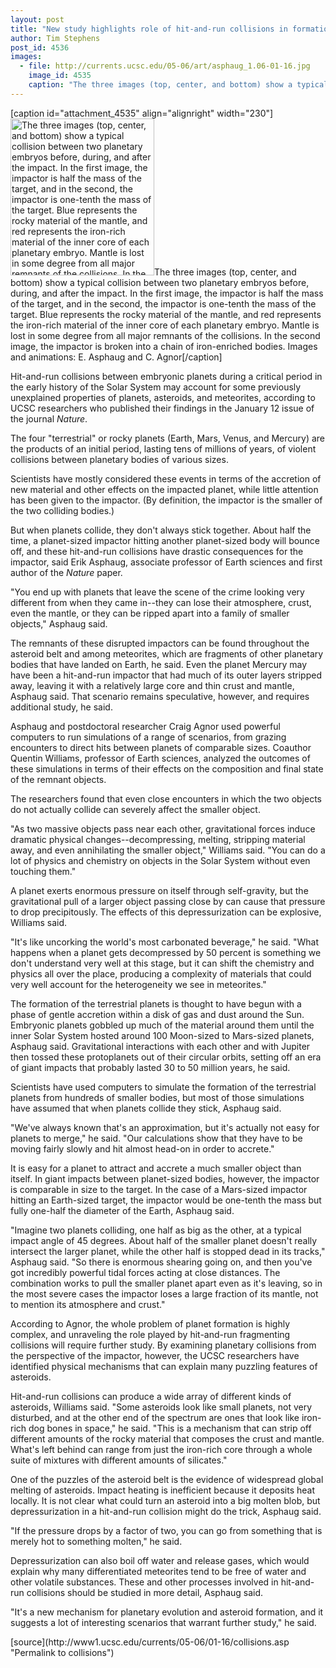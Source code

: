 ```yaml
---
layout: post
title: "New study highlights role of hit-and-run collisions in formation of planets, asteroids, meteorites"
author: Tim Stephens 
post_id: 4536
images:
  - file: http://currents.ucsc.edu/05-06/art/asphaug_1.06-01-16.jpg
    image_id: 4535
    caption: "The three images (top, center, and bottom) show a typical collision between two planetary embryos before, during, and after the impact. In the first image, the impactor is half the mass of the target, and in the second, the impactor is one-tenth the mass of the target. Blue represents the rocky material of the mantle, and red represents the iron-rich material of the inner core of each planetary embryo. Mantle is lost in some degree from all major remnants of the collisions. In the second image, the impactor is broken into a chain of iron-enriched bodies. Images and animations: E. Asphaug and C. Agnor"
---
```


[caption id="attachment_4535" align="alignright" width="230"]<a href="http://localhost/mysite/wp-content/uploads/2006/01/asphaug_1.06-01-16.jpg"><img class="size-full wp-image-4535" src="http://localhost/mysite/wp-content/uploads/2006/01/asphaug_1.06-01-16.jpg" alt="The three images (top, center, and bottom) show a typical collision between two planetary embryos before, during, and after the impact. In the first image, the impactor is half the mass of the target, and in the second, the impactor is one-tenth the mass of the target. Blue represents the rocky material of the mantle, and red represents the iron-rich material of the inner core of each planetary embryo. Mantle is lost in some degree from all major remnants of the collisions. In the second image, the impactor is broken into a chain of iron-enriched bodies. Images and animations: E. Asphaug and C. Agnor" width="230" height="251" /></a>The three images (top, center, and bottom) show a typical collision between two planetary embryos before, during, and after the impact. In the first image, the impactor is half the mass of the target, and in the second, the impactor is one-tenth the mass of the target. Blue represents the rocky material of the mantle, and red represents the iron-rich material of the inner core of each planetary embryo. Mantle is lost in some degree from all major remnants of the collisions. In the second image, the impactor is broken into a chain of iron-enriched bodies. Images and animations: E. Asphaug and C. Agnor[/caption]
<a name="content" id="content"></a>
<p>
  Hit-and-run collisions between embryonic planets during a critical period in the early history of the Solar System may account for some previously unexplained properties of planets, asteroids, and meteorites, according to UCSC researchers who published their findings in the January 12 issue of the journal <i>Nature</i>.
</p>
<p>
  The four "terrestrial" or rocky planets (Earth, Mars, Venus, and Mercury) are the products of an initial period, lasting tens of millions of years, of violent collisions between planetary bodies of various sizes.
</p>
<p>
  Scientists have mostly considered these events in terms of the accretion of new material and other effects on the impacted planet, while little attention has been given to the impactor. (By definition, the impactor is the smaller of the two colliding bodies.)
</p>
<p>
  But when planets collide, they don't always stick together. About half the time, a planet-sized impactor hitting another planet-sized body will bounce off, and these hit-and-run collisions have drastic consequences for the impactor, said Erik Asphaug, associate professor of Earth sciences and first author of the <i>Nature</i> paper.
</p>
<p>
  "You end up with planets that leave the scene of the crime looking very different from when they came in--they can lose their atmosphere, crust, even the mantle, or they can be ripped apart into a family of smaller objects," Asphaug said.
</p>
<p>
  The remnants of these disrupted impactors can be found throughout the asteroid belt and among meteorites, which are fragments of other planetary bodies that have landed on Earth, he said. Even the planet Mercury may have been a hit-and-run impactor that had much of its outer layers stripped away, leaving it with a relatively large core and thin crust and mantle, Asphaug said. That scenario remains speculative, however, and requires additional study, he said.
</p>
<p>
  Asphaug and postdoctoral researcher Craig Agnor used powerful computers to run simulations of a range of scenarios, from grazing encounters to direct hits between planets of comparable sizes. Coauthor Quentin Williams, professor of Earth sciences, analyzed the outcomes of these simulations in terms of their effects on the composition and final state of the remnant objects.
</p>
<p>
  The researchers found that even close encounters in which the two objects do not actually collide can severely affect the smaller object.
</p>
<p>
  "As two massive objects pass near each other, gravitational forces induce dramatic physical changes--decompressing, melting, stripping material away, and even annihilating the smaller object," Williams said. "You can do a lot of physics and chemistry on objects in the Solar System without even touching them."
</p>
<p>
  A planet exerts enormous pressure on itself through self-gravity, but the gravitational pull of a larger object passing close by can cause that pressure to drop precipitously. The effects of this depressurization can be explosive, Williams said.
</p>
<p>
  "It's like uncorking the world's most carbonated beverage," he said. "What happens when a planet gets decompressed by 50 percent is something we don't understand very well at this stage, but it can shift the chemistry and physics all over the place, producing a complexity of materials that could very well account for the heterogeneity we see in meteorites."
</p>
<p>
  The formation of the terrestrial planets is thought to have begun with a phase of gentle accretion within a disk of gas and dust around the Sun. Embryonic planets gobbled up much of the material around them until the inner Solar System hosted around 100 Moon-sized to Mars-sized planets, Asphaug said. Gravitational interactions with each other and with Jupiter then tossed these protoplanets out of their circular orbits, setting off an era of giant impacts that probably lasted 30 to 50 million years, he said.
</p>
<p>
  Scientists have used computers to simulate the formation of the terrestrial planets from hundreds of smaller bodies, but most of those simulations have assumed that when planets collide they stick, Asphaug said.
</p>
<p>
  "We've always known that's an approximation, but it's actually not easy for planets to merge," he said. "Our calculations show that they have to be moving fairly slowly and hit almost head-on in order to accrete."
</p>
<p>
  It is easy for a planet to attract and accrete a much smaller object than itself. In giant impacts between planet-sized bodies, however, the impactor is comparable in size to the target. In the case of a Mars-sized impactor hitting an Earth-sized target, the impactor would be one-tenth the mass but fully one-half the diameter of the Earth, Asphaug said.
</p>
<p>
  "Imagine two planets colliding, one half as big as the other, at a typical impact angle of 45 degrees. About half of the smaller planet doesn't really intersect the larger planet, while the other half is stopped dead in its tracks," Asphaug said. "So there is enormous shearing going on, and then you've got incredibly powerful tidal forces acting at close distances. The combination works to pull the smaller planet apart even as it's leaving, so in the most severe cases the impactor loses a large fraction of its mantle, not to mention its atmosphere and crust."
</p>
<p>
  According to Agnor, the whole problem of planet formation is highly complex, and unraveling the role played by hit-and-run fragmenting collisions will require further study. By examining planetary collisions from the perspective of the impactor, however, the UCSC researchers have identified physical mechanisms that can explain many puzzling features of asteroids.
</p>
<p>
  Hit-and-run collisions can produce a wide array of different kinds of asteroids, Williams said. "Some asteroids look like small planets, not very disturbed, and at the other end of the spectrum are ones that look like iron-rich dog bones in space," he said. "This is a mechanism that can strip off different amounts of the rocky material that composes the crust and mantle. What's left behind can range from just the iron-rich core through a whole suite of mixtures with different amounts of silicates."
</p>
<p>
  One of the puzzles of the asteroid belt is the evidence of widespread global melting of asteroids. Impact heating is inefficient because it deposits heat locally. It is not clear what could turn an asteroid into a big molten blob, but depressurization in a hit-and-run collision might do the trick, Asphaug said.
</p>
<p>
  "If the pressure drops by a factor of two, you can go from something that is merely hot to something molten," he said.
</p>
<p>
  Depressurization can also boil off water and release gases, which would explain why many differentiated meteorites tend to be free of water and other volatile substances. These and other processes involved in hit-and-run collisions should be studied in more detail, Asphaug said.
</p>
<p>
  "It's a new mechanism for planetary evolution and asteroid formation, and it suggests a lot of interesting scenarios that warrant further study," he said.
</p>
[source](http://www1.ucsc.edu/currents/05-06/01-16/collisions.asp "Permalink to collisions")
